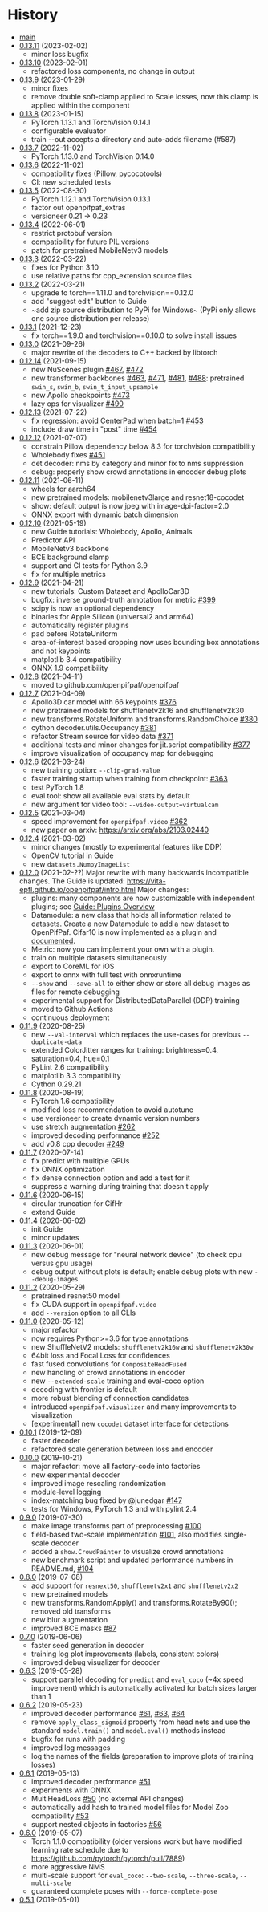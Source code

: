 # History

* [main](https://github.com/openpifpaf/openpifpaf/compare/v0.13.11...main)
* [0.13.11](https://github.com/openpifpaf/openpifpaf/compare/v0.13.10...v0.13.11) (2023-02-02)
    * minor loss bugfix
* [0.13.10](https://github.com/openpifpaf/openpifpaf/compare/v0.13.9...v0.13.10) (2023-02-01)
    * refactored loss components, no change in output
* [0.13.9](https://github.com/openpifpaf/openpifpaf/compare/v0.13.8...v0.13.9) (2023-01-29)
    * minor fixes
    * remove double soft-clamp applied to Scale losses, now this clamp is applied within the component
* [0.13.8](https://github.com/openpifpaf/openpifpaf/compare/v0.13.7...v0.13.8) (2023-01-15)
    * PyTorch 1.13.1 and TorchVision 0.14.1
    * configurable evaluator
    * train --out accepts a directory and auto-adds filename (#587)
* [0.13.7](https://github.com/openpifpaf/openpifpaf/compare/v0.13.6...v0.13.7) (2022-11-02)
    * PyTorch 1.13.0 and TorchVision 0.14.0
* [0.13.6](https://github.com/openpifpaf/openpifpaf/compare/v0.13.5...v0.13.6) (2022-11-02)
    * compatibility fixes (Pillow, pycocotools)
    * CI: new scheduled tests
* [0.13.5](https://github.com/openpifpaf/openpifpaf/compare/v0.13.4...v0.13.5) (2022-08-30)
    * PyTorch 1.12.1 and TorchVision 0.13.1
    * factor out openpifpaf_extras
    * versioneer 0.21 -> 0.23
* [0.13.4](https://github.com/openpifpaf/openpifpaf/compare/v0.13.3...v0.13.4) (2022-06-01)
    * restrict protobuf version
    * compatibility for future PIL versions
    * patch for pretrained MobileNetv3 models
* [0.13.3](https://github.com/openpifpaf/openpifpaf/compare/v0.13.2...v0.13.3) (2022-03-22)
    * fixes for Python 3.10
    * use relative paths for cpp_extension source files
* [0.13.2](https://github.com/openpifpaf/openpifpaf/compare/v0.13.1...v0.13.2) (2022-03-21)
    * upgrade to torch==1.11.0 and torchvision==0.12.0
    * add "suggest edit" button to Guide
    * ~add zip source distribution to PyPi for Windows~ (PyPi only allows one source distribution per release)
* [0.13.1](https://github.com/openpifpaf/openpifpaf/compare/v0.13.0...v0.13.1) (2021-12-23)
    * fix torch==1.9.0 and torchvision==0.10.0 to solve install issues
* [0.13.0](https://github.com/openpifpaf/openpifpaf/compare/v0.12.14...v0.13.0) (2021-09-26)
    * major rewrite of the decoders to C++ backed by libtorch
* [0.12.14](https://github.com/openpifpaf/openpifpaf/compare/v0.12.13...v0.12.14) (2021-09-15)
    * new NuScenes plugin [#467](https://github.com/openpifpaf/openpifpaf/pull/467), [#472](https://github.com/openpifpaf/openpifpaf/pull/472)
    * new transformer backbones [#463](https://github.com/openpifpaf/openpifpaf/pull/463), [#471](https://github.com/openpifpaf/openpifpaf/pull/471), [#481](https://github.com/openpifpaf/openpifpaf/pull/481), [#488](https://github.com/openpifpaf/openpifpaf/pull/488): pretrained `swin_s`, `swin_b`, `swin_t_input_upsample`
    * new Apollo checkpoints [#473](https://github.com/openpifpaf/openpifpaf/pull/473)
    * lazy ops for visualizer [#490](https://github.com/openpifpaf/openpifpaf/pull/490)
* [0.12.13](https://github.com/openpifpaf/openpifpaf/compare/v0.12.12...v0.12.13) (2021-07-22)
    * fix regression: avoid CenterPad when batch=1 [#453](https://github.com/openpifpaf/openpifpaf/pull/453)
    * include draw time in "post" time [#454](https://github.com/openpifpaf/openpifpaf/pull/454)
* [0.12.12](https://github.com/openpifpaf/openpifpaf/compare/v0.12.11...v0.12.12) (2021-07-07)
    * constrain Pillow dependency below 8.3 for torchvision compatibility
    * Wholebody fixes [#451](https://github.com/openpifpaf/openpifpaf/pull/451)
    * det decoder: nms by category and minor fix to nms suppression
    * debug: properly show crowd annotations in encoder debug plots
* [0.12.11](https://github.com/openpifpaf/openpifpaf/compare/v0.12.10...v0.12.11) (2021-06-11)
    * wheels for aarch64
    * new pretrained models: mobilenetv3large and resnet18-cocodet
    * show: default output is now jpeg with image-dpi-factor=2.0
    * ONNX export with dynamic batch dimension
* [0.12.10](https://github.com/openpifpaf/openpifpaf/compare/v0.12.9...v0.12.10) (2021-05-19)
    * new Guide tutorials: Wholebody, Apollo, Animals
    * Predictor API
    * MobileNetv3 backbone
    * BCE background clamp
    * support and CI tests for Python 3.9
    * fix for multiple metrics
* [0.12.9](https://github.com/openpifpaf/openpifpaf/compare/v0.12.8...v0.12.9) (2021-04-21)
    * new tutorials: Custom Dataset and ApolloCar3D
    * bugfix: inverse ground-truth annotation for metric [#399](https://github.com/openpifpaf/openpifpaf/pull/399)
    * scipy is now an optional dependency
    * binaries for Apple Silicon (universal2 and arm64)
    * automatically register plugins
    * pad before RotateUniform
    * area-of-interest based cropping now uses bounding box annotations and not keypoints
    * matplotlib 3.4 compatibility
    * ONNX 1.9 compatibility
* [0.12.8](https://github.com/openpifpaf/openpifpaf/compare/v0.12.7...v0.12.8) (2021-04-11)
    * moved to github.com/openpifpaf/openpifpaf
* [0.12.7](https://github.com/vita-epfl/openpifpaf/compare/v0.12.6...v0.12.7) (2021-04-09)
    * Apollo3D car model with 66 keypoints [#376](https://github.com/vita-epfl/openpifpaf/pull/376)
    * new pretrained models for shufflenetv2k16 and shufflenetv2k30
    * new transforms.RotateUniform and transforms.RandomChoice [#380](https://github.com/vita-epfl/openpifpaf/pull/380)
    * cython decoder.utils.Occupancy [#381](https://github.com/vita-epfl/openpifpaf/pull/381)
    * refactor Stream source for video data [#371](https://github.com/vita-epfl/openpifpaf/pull/371)
    * additional tests and minor changes for jit.script compatibility [#377](https://github.com/vita-epfl/openpifpaf/pull/377)
    * improve visualization of occupancy map for debugging
* [0.12.6](https://github.com/vita-epfl/openpifpaf/compare/v0.12.5...v0.12.6) (2021-03-24)
    * new training option: `--clip-grad-value`
    * faster training startup when training from checkpoint: [#363](https://github.com/vita-epfl/openpifpaf/pull/363)
    * test PyTorch 1.8
    * eval tool: show all available eval stats by default
    * new argument for video tool: `--video-output=virtualcam`
* [0.12.5](https://github.com/vita-epfl/openpifpaf/compare/v0.12.4...v0.12.5) (2021-03-04)
    * speed improvement for `openpifpaf.video` [#362](https://github.com/vita-epfl/openpifpaf/pull/362)
    * new paper on arxiv: https://arxiv.org/abs/2103.02440
* [0.12.4](https://github.com/vita-epfl/openpifpaf/compare/v0.12.0...v0.12.4) (2021-03-02)
    * minor changes (mostly to experimental features like DDP)
    * OpenCV tutorial in Guide
    * new `datasets.NumpyImageList`
* [0.12.0](https://github.com/vita-epfl/openpifpaf/compare/v0.11.9...v0.12.0) (2021-02-??)
    Major rewrite with many backwards incompatible changes.
    The Guide is updated: https://vita-epfl.github.io/openpifpaf/intro.html
    Major changes:
    * plugins: many components are now customizable with independent plugins; see [Guide: Plugins Overview](https://vita-epfl.github.io/openpifpaf/plugins_overview.html)
    * Datamodule: a new class that holds all information related to datasets. Create a new Datamodule to add a new dataset to OpenPifPaf. Cifar10 is now implemented as a plugin and [documented](https://vita-epfl.github.io/openpifpaf/plugins_cifar10.html).
    * Metric: now you can implement your own with a plugin.
    * train on multiple datasets simultaneously
    * export to CoreML for iOS
    * export to onnx with full test with onnxruntime
    * `--show` and `--save-all` to either show or store all debug images as files for remote debugging
    * experimental support for DistributedDataParallel (DDP) training
    * moved to Github Actions
    * continuous deployment
* [0.11.9](https://github.com/vita-epfl/openpifpaf/compare/v0.11.8...v0.11.9) (2020-08-25)
    * new `--val-interval` which replaces the use-cases for previous `--duplicate-data`
    * extended ColorJitter ranges for training: brightness=0.4, saturation=0.4, hue=0.1
    * PyLint 2.6 compatibility
    * matplotlib 3.3 compatibility
    * Cython 0.29.21
* [0.11.8](https://github.com/vita-epfl/openpifpaf/compare/v0.11.7...v0.11.8) (2020-08-19)
    * PyTorch 1.6 compatibility
    * modified loss recommendation to avoid autotune
    * use versioneer to create dynamic version numbers
    * use stretch augmentation [#262](https://github.com/vita-epfl/openpifpaf/pull/262)
    * improved decoding performance [#252](https://github.com/vita-epfl/openpifpaf/pull/252)
    * add v0.8 cpp decoder [#249](https://github.com/vita-epfl/openpifpaf/pull/249)
* [0.11.7](https://github.com/vita-epfl/openpifpaf/compare/v0.11.6...v0.11.7) (2020-07-14)
    * fix predict with multiple GPUs
    * fix ONNX optimization
    * fix dense connection option and add a test for it
    * suppress a warning during training that doesn't apply
* [0.11.6](https://github.com/vita-epfl/openpifpaf/compare/v0.11.4...v0.11.6) (2020-06-15)
    * circular truncation for CifHr
    * extend Guide
* [0.11.4](https://github.com/vita-epfl/openpifpaf/compare/v0.11.3...v0.11.4) (2020-06-02)
    * init Guide
    * minor updates
* [0.11.3](https://github.com/vita-epfl/openpifpaf/compare/v0.11.2...v0.11.3) (2020-06-01)
    * new debug message for "neural network device" (to check cpu versus gpu usage)
    * debug output without plots is default; enable debug plots with new `--debug-images`
* [0.11.2](https://github.com/vita-epfl/openpifpaf/compare/v0.11.0...v0.11.2) (2020-05-29)
    * pretrained resnet50 model
    * fix CUDA support in `openpifpaf.video`
    * add `--version` option to all CLIs
* [0.11.0](https://github.com/vita-epfl/openpifpaf/compare/v0.10.1...v0.11.0) (2020-05-12)
    * major refactor
    * now requires Python>=3.6 for type annotations
    * new ShuffleNetV2 models: `shufflenetv2k16w` and `shufflenetv2k30w`
    * 64bit loss and Focal Loss for confidences
    * fast fused convolutions for `CompositeHeadFused`
    * new handling of crowd annotations in encoder
    * new `--extended-scale` training and eval-coco option
    * decoding with frontier is default
    * more robust blending of connection candidates
    * introduced `openpifpaf.visualizer` and many improvements to visualization
    * [experimental] new `cocodet` dataset interface for detections
* [0.10.1](https://github.com/vita-epfl/openpifpaf/compare/v0.10.0...v0.10.1) (2019-12-09)
    * faster decoder
    * refactored scale generation between loss and encoder
* [0.10.0](https://github.com/vita-epfl/openpifpaf/compare/v0.9.0...v0.10.0) (2019-10-21)
    * major refactor: move all factory-code into factories
    * new experimental decoder
    * improved image rescaling randomization
    * module-level logging
    * index-matching bug fixed by @junedgar [#147](https://github.com/vita-epfl/openpifpaf/pull/147)
    * tests for Windows, PyTorch 1.3 and with pylint 2.4
* [0.9.0](https://github.com/vita-epfl/openpifpaf/compare/v0.8.0...v0.9.0) (2019-07-30)
    * make image transforms part of preprocessing [#100](https://github.com/vita-epfl/openpifpaf/pull/100)
    * field-based two-scale implementation [#101](https://github.com/vita-epfl/openpifpaf/pull/101), also modifies single-scale decoder
    * added a `show.CrowdPainter` to visualize crowd annotations
    * new benchmark script and updated performance numbers in README.md, [#104](https://github.com/vita-epfl/openpifpaf/pull/104)
* [0.8.0](https://github.com/vita-epfl/openpifpaf/compare/v0.7.0...v0.8.0) (2019-07-08)
    * add support for `resnext50`, `shufflenetv2x1` and `shufflenetv2x2`
    * new pretrained models
    * new transforms.RandomApply() and transforms.RotateBy90(); removed old transforms
    * new blur augmentation
    * improved BCE masks [#87](https://github.com/vita-epfl/openpifpaf/pull/87)
* [0.7.0](https://github.com/vita-epfl/openpifpaf/compare/v0.6.3...v0.7.0) (2019-06-06)
    * faster seed generation in decoder
    * training log plot improvements (labels, consistent colors)
    * improved debug visualizer for decoder
* [0.6.3](https://github.com/vita-epfl/openpifpaf/compare/v0.6.2...v0.6.3) (2019-05-28)
    * support parallel decoding for `predict` and `eval_coco` (~4x speed improvement) which is automatically activated for batch sizes larger than 1
* [0.6.2](https://github.com/vita-epfl/openpifpaf/compare/v0.6.1...v0.6.2) (2019-05-23)
    * improved decoder performance [#61](https://github.com/vita-epfl/openpifpaf/pull/61), [#63](https://github.com/vita-epfl/openpifpaf/pull/63), [#64](https://github.com/vita-epfl/openpifpaf/pull/64)
    * remove `apply_class_sigmoid` property from head nets and use the standard `model.train()` and `model.eval()` methods instead
    * bugfix for runs with padding
    * improved log messages
    * log the names of the fields (preparation to improve plots of training losses)
* [0.6.1](https://github.com/vita-epfl/openpifpaf/compare/v0.6.0...v0.6.1) (2019-05-13)
    * improved decoder performance [#51](https://github.com/vita-epfl/openpifpaf/pull/51)
    * experiments with ONNX
    * MultiHeadLoss [#50](https://github.com/vita-epfl/openpifpaf/pull/50) (no external API changes)
    * automatically add hash to trained model files for Model Zoo compatibility [#53](https://github.com/vita-epfl/openpifpaf/pull/53)
    * support nested objects in factories [#56](https://github.com/vita-epfl/openpifpaf/pull/56)
* [0.6.0](https://github.com/vita-epfl/openpifpaf/compare/v0.5.1...v0.6.0) (2019-05-07)
    * Torch 1.1.0 compatibility (older versions work but have modified learning rate schedule due to https://github.com/pytorch/pytorch/pull/7889)
    * more aggressive NMS
    * multi-scale support for `eval_coco`: `--two-scale`, `--three-scale`, `--multi-scale`
    * guaranteed complete poses with `--force-complete-pose`
* [0.5.1](https://github.com/vita-epfl/openpifpaf/compare/v0.5.0...v0.5.1) (2019-05-01)
